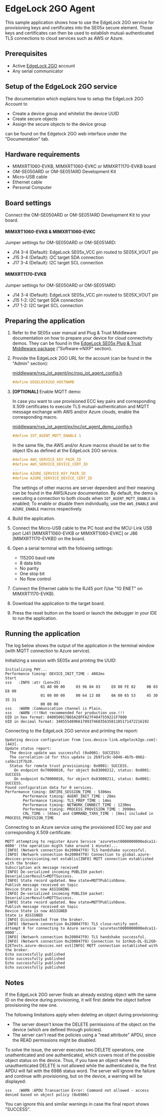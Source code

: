 # EdgeLock 2GO Agent

This sample application shows how to use the EdgeLock 2GO service for provisioning keys and certificates into the SE05x secure element. Those keys and certificates can then be used to establish mutual-authenticated TLS connections to cloud services such as AWS or Azure.

## Prerequisites

- Active [EdgeLock 2GO](https://www.nxp.com/products/security-and-authentication/secure-service-2go-platform/edgelock-2go:EDGELOCK-2GO) account
- Any serial communicator

## Setup of the EdgeLock 2GO service

The documentation which explains how to setup the EdgeLock 2GO Account to

- Create a device group and whitelist the device UUID
- Create secure objects
- Assign the secure objects to the device group

can be found on the Edgelock 2GO web interface under the "Documentation" tab.

## Hardware requirements

- MIMXRT1060-EVKB, MIMXRT1060-EVKC or MIMXRT1170-EVKB board
- OM-SE050ARD or OM-SE051ARD Development Kit
- Micro-USB cable
- Ethernet cable
- Personal Computer

## Board settings

Connect the OM-SE050ARD or OM-SE051ARD Development Kit to your board.

#### MIMXRT1060-EVKB & MIMXRT1060-EVKC

Jumper settings for OM-SE050ARD or OM-SE051ARD:
- J14 3-4 (Default): EdgeLock SE05x_VCC pin routed to SE05X_VOUT pin
- J15 3-4 (Default): I2C target SDA connection
- J17 3-4 (Default): I2C target SCL connection

#### MIMXRT1170-EVKB

Jumper settings for OM-SE050ARD or OM-SE051ARD:
- J14 3-4 (Default): EdgeLock SE05x_VCC pin routed to SE05X_VOUT pin
- J15 1-2: I2C target SDA connection
- J17 1-2: I2C target SCL connection

## Preparing the application

1. Refer to the SE05x user manual and Plug & Trust Middleware documentation on how to prepare your device for cloud connectivity demos. They can be found in the [EdgeLock SE05x Plug & Trust Middleware package](https://www.nxp.com/products/security-and-authentication/authentication/:SE050) ("Software->NXP" section).

2.  Provide the EdgeLock 2GO URL for the account (can be found in the "Admin" section):

    [middleware/nxp_iot_agent/inc/nxp_iot_agent_config.h](../../../middleware/nxp_iot_agent/inc/nxp_iot_agent_config.h)

    ```c
    #define EDGELOCK2GO_HOSTNAME
    ```

3.  **[OPTIONAL]** Enable MQTT demo:

    In case you want to use provisioned ECC key pairs and corresponding X.509 certificates to execute TLS mutual-authentication and MQTT message exchange with AWS and/or Azure clouds, enable the corresponding macro.

    [middleware/nxp_iot_agent/ex/inc/iot_agent_demo_config.h](../../../middleware/nxp_iot_agent/ex/inc/iot_agent_demo_config.h)

    ```c
    #define IOT_AGENT_MQTT_ENABLE 1
    ```

    In the same file, the AWS and/or Azure macros should be set to the object IDs as defined at the EdgeLock 2GO service.

    ```c
    #define AWS_SERVICE_KEY_PAIR_ID
    #define AWS_SERVICE_DEVICE_CERT_ID
    ...
    #define AZURE_SERVICE_KEY_PAIR_ID
    #define AZURE_SERVICE_DEVICE_CERT_ID
    ```

    The settings of other macros are server dependent and their meaning can be found in the AWS/Azure documentation. By default, the demo is executing a connection to both clouds when `IOT_AGENT_MQTT_ENABLE` is enabled; To enable or disable them individually, use the `AWS_ENABLE` and `AZURE_ENABLE` macros respectively.

4.  Build the application.

5.  Connect the Micro-USB cable to the PC host and the MCU-Link USB port (J41 [MIMXRT1060-EVKB or MIMXRT1060-EVKC] or J86 [MIMXRT1170-EVKB]) on the board.

6.  Open a serial terminal with the following settings:

    - 115200 baud rate
    - 8 data bits
    - No parity
    - One stop bit
    - No flow control

7.  Connect the Ethernet cable to the RJ45 port (Use "1G ENET" on MIMXRT1170-EVKB).

8.  Download the application to the target board.

9.  Press the reset button on the board or launch the debugger in your IDE to run the application.

## Running the application

The log below shows the output of the application in the terminal window (with MQTT connection to Azure service).

Initializing a session with SE05x and printing the UUID:

```
Initializing PHY...
Performance timing: DEVICE_INIT_TIME : 4002ms
Start
sss   :INFO :atr (Len=35)
                01 A0 00 00     03 96 04 03     E8 00 FE 02     0B 03 E8 00
                01 00 00 00     00 64 13 88     0A 00 65 53     45 30 35 31
                00 00 00
sss   :WARN :Communication channel is Plain.
sss   :WARN :!!!Not recommended for production use.!!!
UID in hex format: 040050017B65A28FFA27F4047559221F7080
UID in decimal format: 348555489661789374683563581185171472216192
```

Connecting to the EdgeLock 2GO service and printing the report:

```
Updating device configuration from [xxx.device-link.edgelock2go.com]:[443].
Update status report:
  The device update was successful (0x0001: SUCCESS)
  The correlation-id for this update is 2b971c9c-b046-4b7b-8062-ca5bc13f7b20.
  Status for remote trust provisioning: 0x0001: SUCCESS.
    On endpoint 0x70000010, for object 0x83000212, status: 0x0001: SUCCESS
    On endpoint 0x70000010, for object 0x83000211, status: 0x0001: SUCCESS.
Found configuration data for 0 services.
Performance timing: ENTIRE_SESSION_TIME : 5306ms
        Performance timing: AGENT_INIT_TIME : 28ms
        Performance timing: TLS_PREP_TIME : 14ms
        Performance timing: NETWORK_CONNECT_TIME : 1230ms
        Performance timing: PROCESS_PROVISION_TIME : 3990ms
        CRL_TIME : [65ms] and COMMAND_TXRX_TIME : [0ms] included in PROCESS_PROVISION_TIME
```

Connecting to an Azure service using the provisioned ECC key pair and corresponding X.509 certificate:

```
MQTT attempting to register Azure Service 'azuretest0000000000edca11-0000' (the operation migth take around 1 minute)...
[INFO] (Network connection 0x200047f0) TLS handshake successful.
[INFO] (Network connection 0x200047f0) Connection to global.azure-devices-provisioning.net establis[INFO] MQTT connection established with the broker.
Subscription ack message received
[INFO] De-serialized incoming PUBLISH packet: DeserializerResult=MQTTSuccess.
[INFO] State record updated. New state=MQTTPublishDone.
Publish message received on topic
Device State is now ASSIGNING
[INFO] De-serialized incoming PUBLISH packet: DeserializerResult=MQTTSuccess.
[INFO] State record updated. New state=MQTTPublishDone.
Publish message received on topic
Device State is now ASSIGNED
State is ASSIGNED
[INFO] Disconnected from the broker.
[INFO] (Network connection 0x200047f0) TLS close-notify sent.
Attempt 0 for connecting to Azure service 'azuretest0000000000edca11-0000'...
[INFO] (Network connection 0x200047f0) TLS handshake successful.
[INFO] (Network connection 0x200047f0) Connection to IotHub-DL-EL2GO-E2ETests.azure-devices.net est[INFO] MQTT connection established with the broker.
Echo successfully published
Echo successfully published
Echo successfully published
Echo successfully published
```

## Notes

If the EdgeLock 2GO server finds an already existing object with the same ID on the device during provisioning, it will first delete the object before provisioning the new one.

The following limitations apply when deleting an object during provisioning:
- The server doesn't know the DELETE permissions of the object on the device (which are defined through policies).
- The server can't read the policies using a "read attribute" APDU, since the READ permissions might be disabled.

To solve the issue, the server executes two DELETE operations, one unathenticated and one authenticated, which covers most of the possible object status on the device. 
Thus, if you have an object where the unauthenticated DELETE is not allowed while the authenticated is, the first APDU will fail with the 6986 status word. The server will ignore the failure and continue with provisioning, but on the device, a warning will be displayed:

```
sss   :WARN :APDU Transaction Error: Command not allowed - access denied based on object policy (0x6986)
```

You can ignore this and similar warnings in case the final report shows "SUCCESS".
